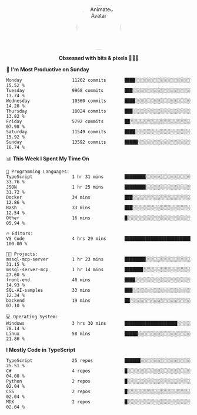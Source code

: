 
<div align="center">
  <img 
    src="https://i.postimg.cc/W1R4TF4j/d6kpuve-c97567cf-518b-4b86-a271-5c89d88d22f7.gif" 
    width="120" 
    height="120" 
    alt="Animated Avatar" 
    style="border-radius: 50%;" 
  />
  
  <strong>Obsessed with bits & pixels 🧑‍💻🎨</strong>
</div>


<!--
### 🛠️ Main Tech Stack

<div align="center">
  <img src="https://cdn.jsdelivr.net/gh/devicons/devicon/icons/javascript/javascript-original.svg" height="25" alt="JavaScript" />
  <img src="https://cdn.jsdelivr.net/gh/devicons/devicon/icons/react/react-original.svg" height="25" alt="React" />
  <img src="https://cdn.jsdelivr.net/gh/devicons/devicon/icons/cplusplus/cplusplus-original.svg" height="25" alt="C++" />
  <img src="https://cdn.jsdelivr.net/gh/devicons/devicon/icons/rust/rust-original.svg" height="25" alt="Rust" />
  <img src="https://cdn.jsdelivr.net/gh/devicons/devicon/icons/java/java-original.svg" height="25" alt="Java" />
  <img src="https://skillicons.dev/icons?i=mysql" height="25" alt="MySQL" />
  <img src="https://skillicons.dev/icons?i=pr" height="25" alt="Premiere Pro" />
</div> -->

<!--START_SECTION:waka-->
📅 **I'm Most Productive on Sunday** 

```text
Monday                   11262 commits       ████░░░░░░░░░░░░░░░░░░░░░   15.52 % 
Tuesday                  9968 commits        ███░░░░░░░░░░░░░░░░░░░░░░   13.74 % 
Wednesday                10360 commits       ████░░░░░░░░░░░░░░░░░░░░░   14.28 % 
Thursday                 10024 commits       ███░░░░░░░░░░░░░░░░░░░░░░   13.82 % 
Friday                   5792 commits        ██░░░░░░░░░░░░░░░░░░░░░░░   07.98 % 
Saturday                 11549 commits       ████░░░░░░░░░░░░░░░░░░░░░   15.92 % 
Sunday                   13592 commits       █████░░░░░░░░░░░░░░░░░░░░   18.74 % 
```


📊 **This Week I Spent My Time On** 

```text
💬 Programming Languages: 
TypeScript               1 hr 31 mins        ████████░░░░░░░░░░░░░░░░░   33.76 % 
JSON                     1 hr 25 mins        ████████░░░░░░░░░░░░░░░░░   31.72 % 
Docker                   34 mins             ███░░░░░░░░░░░░░░░░░░░░░░   12.86 % 
Bash                     33 mins             ███░░░░░░░░░░░░░░░░░░░░░░   12.54 % 
Other                    16 mins             █░░░░░░░░░░░░░░░░░░░░░░░░   05.94 % 

🔥 Editors: 
VS Code                  4 hrs 29 mins       █████████████████████████   100.00 % 

🐱‍💻 Projects: 
mssql-mcp-server         1 hr 23 mins        ████████░░░░░░░░░░░░░░░░░   31.15 % 
mssql-server-mcp         1 hr 14 mins        ███████░░░░░░░░░░░░░░░░░░   27.60 % 
front-end                40 mins             ████░░░░░░░░░░░░░░░░░░░░░   14.93 % 
SQL-AI-samples           33 mins             ███░░░░░░░░░░░░░░░░░░░░░░   12.34 % 
backend                  19 mins             ██░░░░░░░░░░░░░░░░░░░░░░░   07.10 % 

💻 Operating System: 
Windows                  3 hrs 30 mins       ████████████████████░░░░░   78.14 % 
Linux                    58 mins             █████░░░░░░░░░░░░░░░░░░░░   21.86 % 
```

**I Mostly Code in TypeScript** 

```text
TypeScript               25 repos            ██████░░░░░░░░░░░░░░░░░░░   25.51 % 
C#                       4 repos             █░░░░░░░░░░░░░░░░░░░░░░░░   04.08 % 
Python                   2 repos             █░░░░░░░░░░░░░░░░░░░░░░░░   02.04 % 
CSS                      2 repos             █░░░░░░░░░░░░░░░░░░░░░░░░   02.04 % 
MDX                      2 repos             █░░░░░░░░░░░░░░░░░░░░░░░░   02.04 % 
```




<!--END_SECTION:waka-->
